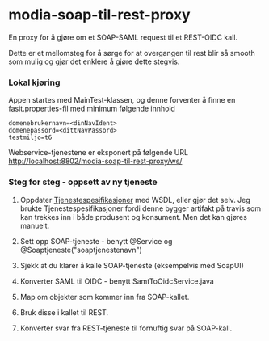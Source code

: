 # modia-soap-til-rest-proxy
En proxy for å gjøre om et SOAP-SAML request til et REST-OIDC kall.

Dette er et mellomsteg for å sørge for at overgangen til rest blir så smooth som mulig og gjør det enklere å gjøre dette stegvis.

### Lokal kjøring

Appen startes med MainTest-klassen, og denne forventer å finne en fasit.properties-fil med minimum følgende innhold
```
domenebrukernavn=<dinNavIdent>
domenepassord=<dittNavPassord>
testmiljo=t6
```

Webservice-tjenestene er eksponert på følgende URL
[http://localhost:8802/modia-soap-til-rest-proxy/ws/](http://localhost:8802/modia-soap-til-rest-proxy/ws/)


### Steg for steg - oppsett av ny tjeneste
1. Oppdater [Tjenestespesifikasjoner](https://github.com/navikt/tjenestespesifikasjoner) med WSDL, eller gjør det selv. Jeg brukte Tjenestespesifikasjoner fordi denne bygger artifakt på travis som kan trekkes inn i både produsent og konsument. Men det kan gjøres manuelt.

2. Sett opp SOAP-tjeneste - benytt @Service og @Soaptjeneste("soaptjenestenavn")

3. Sjekk at du klarer å kalle SOAP-tjeneste (eksempelvis med SoapUI)

4. Konverter SAML til OIDC - benytt SamtToOidcService.java

5. Map om objekter som kommer inn fra SOAP-kallet.

6. Bruk disse i kallet til REST.

7. Konverter svar fra REST-tjeneste til fornuftig svar på SOAP-kall.
